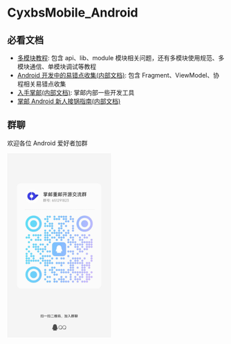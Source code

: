 # CyxbsMobile_Android

## 必看文档
- [多模块教程](https://github.com/VegetableChicken-Group/WanAndroid_Multi/blob/framework/doce/%E5%A4%9A%E6%A8%A1%E5%9D%97%E6%8C%87%E5%8D%97.md): 包含 api、lib、module 模块相关问题，还有多模块使用规范、多模块通信、单模块调试等教程
- [Android 开发中的易错点收集(内部文档)](https://redrock.feishu.cn/wiki/wikcnSDEtcCJzyWXSsfQGqWxqGe): 包含 Fragment、ViewModel、协程相关易错点收集
- [入手掌邮(内部文档)](https://redrock.feishu.cn/wiki/wikcnHCgHJSFgn5ccJ8BqjMGFef): 掌邮内部一些开发工具
- [掌邮 Android 新人接锅指南(内部文档)](https://redrock.feishu.cn/wiki/wikcn90MLIPKsG006YTLzg60fvb)

## 群聊
欢迎各位 Android 爱好者加群

<img src="doce/assets/img_qq_group.jpg" width="240" />
